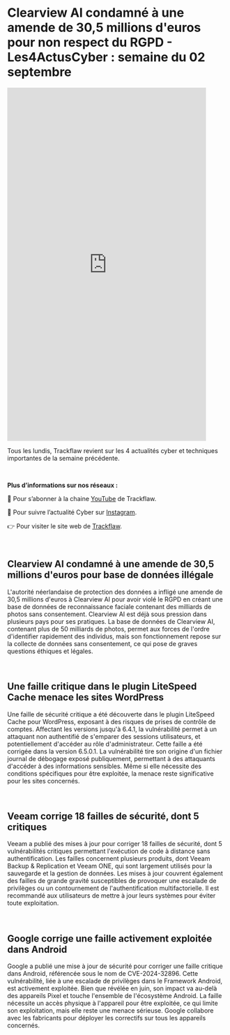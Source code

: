 # Clearview AI condamné à une amende de 30,5 millions d'euros pour non respect du RGPD - Les4ActusCyber : semaine du 02 septembre

    
<div class="flex-container">
   <div class="flex-items">
   <iframe width="456" height="811" src="https://www.youtube.com/embed/Suao__QXXeA" title="Clearview AI condamné à une amende de 30,5 millions d'euros pour non respect du RGPD - #Les4ActusCyber : semaine du 02 septembre" frameborder="0" allow="accelerometer; autoplay; clipboard-write; encrypted-media; gyroscope; picture-in-picture; web-share" allowfullscreen></iframe>
   </div>

   <div class="flex-items">
      <p>Tous les lundis, Trackflaw revient sur les 4 actualités cyber et techniques importantes de la semaine précédente.</p>
      <br>
      <p><strong>Plus d’informations sur nos réseaux :</strong></p>
      <p>🔴 Pour s’abonner à la chaine <a href="https://www.youtube.com/@trackflaw" target="_blank" rel="noopener noreffer ">YouTube</a> de Trackflaw.</p>
      <p>📸 Pour suivre l’actualité Cyber sur <a href="https://www.instagram.com/trackflaw/" target="_blank" rel="noopener noreffer ">Instagram</a>.</p>
      <p>👉 Pour visiter le site web de <a href="https://trackflaw.com" target="_blank" rel="noopener noreffer ">Trackflaw</a>.</p>
   </div>
</div>

    
<br>

## Clearview AI condamné à une amende de 30,5 millions d'euros pour base de données illégale

L'autorité néerlandaise de protection des données a infligé une amende de 30,5 millions d'euros à Clearview AI pour avoir violé le RGPD en créant une base de données de reconnaissance faciale contenant des milliards de photos sans consentement. Clearview AI est déjà sous pression dans plusieurs pays pour ses pratiques.
La base de données de Clearview AI, contenant plus de 50 milliards de photos, permet aux forces de l'ordre d'identifier rapidement des individus, mais son fonctionnement repose sur la collecte de données sans consentement, ce qui pose de graves questions éthiques et légales.



<br>

## Une faille critique dans le plugin LiteSpeed Cache menace les sites WordPress

Une faille de sécurité critique a été découverte dans le plugin LiteSpeed Cache pour WordPress, exposant à des risques de prises de contrôle de comptes. Affectant les versions jusqu'à 6.4.1, la vulnérabilité permet à un attaquant non authentifié de s'emparer des sessions utilisateurs, et potentiellement d'accéder au rôle d'administrateur. Cette faille a été corrigée dans la version 6.5.0.1.
La vulnérabilité tire son origine d'un fichier journal de débogage exposé publiquement, permettant à des attaquants d'accéder à des informations sensibles. Même si elle nécessite des conditions spécifiques pour être exploitée, la menace reste significative pour les sites concernés.


<br>

## Veeam corrige 18 failles de sécurité, dont 5 critiques

Veeam a publié des mises à jour pour corriger 18 failles de sécurité, dont 5 vulnérabilités critiques permettant l'exécution de code à distance sans authentification. Les failles concernent plusieurs produits, dont Veeam Backup & Replication et Veeam ONE, qui sont largement utilisés pour la sauvegarde et la gestion de données.
Les mises à jour couvrent également des failles de grande gravité susceptibles de provoquer une escalade de privilèges ou un contournement de l'authentification multifactorielle. Il est recommandé aux utilisateurs de mettre à jour leurs systèmes pour éviter toute exploitation.


<br>

## Google corrige une faille activement exploitée dans Android

Google a publié une mise à jour de sécurité pour corriger une faille critique dans Android, référencée sous le nom de CVE-2024-32896. Cette vulnérabilité, liée à une escalade de privilèges dans le Framework Android, est activement exploitée. Bien que révélée en juin, son impact va au-delà des appareils Pixel et touche l'ensemble de l'écosystème Android.
La faille nécessite un accès physique à l'appareil pour être exploitée, ce qui limite son exploitation, mais elle reste une menace sérieuse. Google collabore avec les fabricants pour déployer les correctifs sur tous les appareils concernés.


